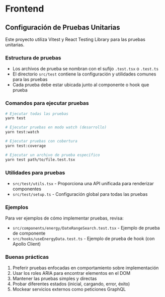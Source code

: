# Frontend

## Configuración de Pruebas Unitarias

Este proyecto utiliza Vitest y React Testing Library para las pruebas unitarias.

### Estructura de pruebas

- Los archivos de prueba se nombran con el sufijo `.test.tsx` o `.test.ts`
- El directorio `src/test` contiene la configuración y utilidades comunes para las pruebas
- Cada prueba debe estar ubicada junto al componente o hook que prueba

### Comandos para ejecutar pruebas

```bash
# Ejecutar todas las pruebas
yarn test

# Ejecutar pruebas en modo watch (desarrollo)
yarn test:watch

# Ejecutar pruebas con cobertura
yarn test:coverage

# Ejecutar un archivo de prueba específico
yarn test path/to/file.test.tsx
```

### Utilidades para pruebas

- `src/test/utils.tsx` - Proporciona una API unificada para renderizar componentes
- `src/test/setup.ts` - Configuración global para todas las pruebas

### Ejemplos

Para ver ejemplos de cómo implementar pruebas, revisa:

- `src/components/energy/DateRangeSearch.test.tsx` - Ejemplo de prueba de componente
- `src/hooks/useEnergyData.test.ts` - Ejemplo de prueba de hook (con Apollo Client)

### Buenas prácticas

1. Preferir pruebas enfocadas en comportamiento sobre implementación
2. Usar los roles ARIA para encontrar elementos en el DOM
3. Mantener las pruebas simples y directas
4. Probar diferentes estados (inicial, cargando, error, éxito)
5. Mockear servicios externos como peticiones GraphQL

